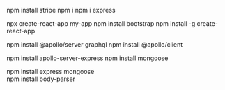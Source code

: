 npm install stripe
npm i
npm i express

npx create-react-app my-app
npm install bootstrap
npm install -g create-react-app

npm install @apollo/server graphql
npm install @apollo/client

npm install apollo-server-express
npm install mongoose

npm install express mongoose    
npm install body-parser
